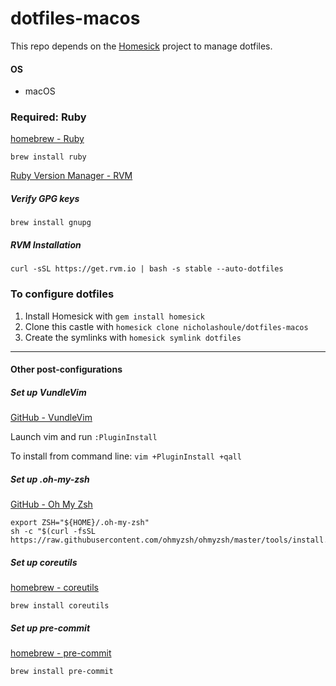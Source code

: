# dotfiles-macos

This repo depends on the [Homesick](https://github.com/technicalpickles/homesick) project to manage dotfiles.

#### OS

- macOS

### Required: Ruby

[homebrew - Ruby](https://www.ruby-lang.org/en/documentation/installation/)

```
brew install ruby
```

[Ruby Version Manager - RVM](https://rvm.io/)

##### Verify GPG keys

```
brew install gnupg
```

##### RVM Installation

```
curl -sSL https://get.rvm.io | bash -s stable --auto-dotfiles
```

### To configure dotfiles

1. Install Homesick with `gem install homesick`
2. Clone this castle with `homesick clone nicholashoule/dotfiles-macos`
3. Create the symlinks with `homesick symlink dotfiles`

---

#### Other post-configurations

##### Set up VundleVim

[GitHub - VundleVim](https://github.com/VundleVim/Vundle.vim)

Launch vim and run `:PluginInstall`

To install from command line: `vim +PluginInstall +qall`

##### Set up .oh-my-zsh

[GitHub - Oh My Zsh](https://github.com/ohmyzsh/ohmyzsh)

```
export ZSH="${HOME}/.oh-my-zsh"
sh -c "$(curl -fsSL https://raw.githubusercontent.com/ohmyzsh/ohmyzsh/master/tools/install.sh)"
```

##### Set up coreutils

[homebrew - coreutils](https://formulae.brew.sh/formula/coreutils)

```
brew install coreutils
```

##### Set up pre-commit

[homebrew - pre-commit](https://pre-commit.com/#installation)

```
brew install pre-commit
```
